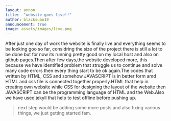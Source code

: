 ```yaml
---
layout: annon
title:  "website goes live!!"
author: blacksuan19
announcement: true
image: assets/images/live.png
---
```


After just one day of work the website is finally live and everything seems to be looking goo so far, considring the size of the project there is still a lot to be done but for now its running pretty good on my local host and also on github pages.Then after few days,the website developed more, this because we have identified problem that struggle us to continue and solve many code errors then every thing start to be ok again.The codes that written  by HTML, CSS and somehow JAVASCRIPT is in better form amd HTML and css file is connected together properly.HTML that help in creating own website while CSS for designing the layout of the website then JAVASCRIPT can be the programming language of HTML and the Web.Also we have used jekyll that help to test offline before pushing up.

> next step would be adding some more posts and also fixing various things, we just getting started fam.
